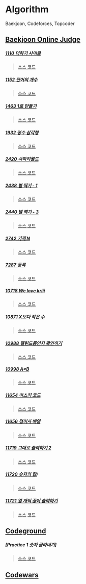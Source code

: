 # Algorithm
Baekjoon, Codeforces, Topcoder

## [Baekjoon Online Judge](https://www.acmicpc.net/user/larva)
##### [1110 더하기 사이클](https://www.acmicpc.net/problem/1110)
> [소스 코드](https://github.com/larvinion/Algorithm/blob/master/Baekjoon/src/no1110/Main.java)

##### [1152 단어의 개수](https://www.acmicpc.net/problem/1152)
> [소스 코드](https://github.com/larvinion/Algorithm/blob/master/Baekjoon/src/no1152/Main.java)

##### [1463 1로 만들기]( https://www.acmicpc.net/problem/1463)
> [소스 코드](https://github.com/larvinion/Algorithm/blob/master/Baekjoon/src/no1463/Main.java)

##### [1932 정수 삼각형](https://www.acmicpc.net/problem/1932)
> [소스 코드](https://github.com/larvinion/Algorithm/blob/master/Baekjoon/src/no1932/Main.java)

##### [2420 사파리월드](https://www.acmicpc.net/problem/2420)
> [소스 코드](https://github.com/larvinion/Algorithm/blob/master/Baekjoon/src/no2420/Main.java)

##### [2438 별 찍기 - 1](https://www.acmicpc.net/problem/2438)
> [소스 코드](https://github.com/larvinion/Algorithm/blob/master/Baekjoon/src/no2438/Main.java)

##### [2440 별 찍기 - 3](https://www.acmicpc.net/problem/2440)
> [소스 코드](https://github.com/larvinion/Algorithm/blob/master/Baekjoon/src/no2440/Main.java)

##### [2742 기찍 N](https://www.acmicpc.net/problem/2742)
> [소스 코드](https://github.com/larvinion/Algorithm/blob/master/Baekjoon/src/no2742/Main.java)

##### [7287 등록](https://www.acmicpc.net/problem/7287)
> [소스 코드](https://github.com/larvinion/Algorithm/blob/master/Baekjoon/src/no7287/Main.java)

##### [10718 We love kriii](https://www.acmicpc.net/problem/10718)
> [소스 코드](https://github.com/larvinion/Algorithm/blob/master/Baekjoon/src/no10718/Main.java)

##### [10871 X보다 작은 수](https://www.acmicpc.net/problem/10871)
> [소스 코드](https://github.com/larvinion/Algorithm/blob/master/Baekjoon/src/no10871/Main.java)

##### [10988 팰린드롬인지 확인하기](https://www.acmicpc.net/problem/10988)
> [소스 코드](https://github.com/larvinion/Algorithm/blob/master/Baekjoon/src/no10988/Main.java)

##### [10998 A×B](https://www.acmicpc.net/problem/10998)
> [소스 코드](https://github.com/larvinion/Algorithm/blob/master/Baekjoon/src/no10998/Main.java)

##### [11654 아스키 코드](https://www.acmicpc.net/problem/11654)
> [소스 코드](https://github.com/larvinion/Algorithm/blob/master/Baekjoon/src/no11654/Main.java)

##### [11656 접미사 배열](https://www.acmicpc.net/problem/11656)
> [소스 코드](https://github.com/larvinion/Algorithm/blob/master/Baekjoon/src/no11656/Main.java)

##### [11719 그대로 출력하기 2](https://www.acmicpc.net/problem/11719)
> [소스 코드](https://github.com/larvinion/Algorithm/blob/master/Baekjoon/src/no11719/Main.java)

##### [11720 숫자의 합](https://www.acmicpc.net/problem/11720))
> [소스 코드](https://github.com/larvinion/Algorithm/blob/master/Baekjoon/src/no11719/Main.java)

##### [11721 열 개씩 끊어 출력하기](https://www.acmicpc.net/problem/11721)
> [소스 코드](https://github.com/larvinion/Algorithm/blob/master/Baekjoon/src/no11721/Main.java)

## [Codeground](https://www.codeground.org)
##### [Practice 1 숫자 골라내기]
> [소스 코드](https://github.com/larvinion/Algorithm/blob/master/CodeGround/Practice/src/no01_numberpick/Solution.java)

## [Codewars](https://www.codewars.com/users/larvinion)
